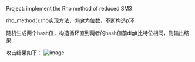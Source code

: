 
Project: implement the Rho method of reduced SM3

rho_method():rho实现方法，digit为位数，不断构造p环

随机生成两个hash值，构造循环直到两者的hash值前digit比特位相同，则输出结果

攻击结果如下：
![image](https://user-images.githubusercontent.com/66394822/181147694-d25c6b2a-c09b-47bd-ac36-09454f00bce5.png)


